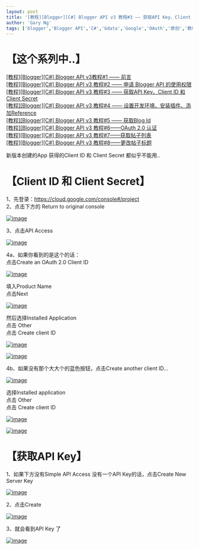 ```yaml
---
layout: post
title: '[教程][Blogger][C#] Blogger API v3 教程#3 —— 获取API Key、Client ID 和 Client Secret'
author: 'Gary Ng'
tags: ['blogger','Blogger API','C#','Gdata','Google','OAuth','原创','教程']
---
```


# 【这个系列中..】

[[教程][Blogger][C\#] Blogger API v3教程\#1 ——
前言](http://garyngzhongbo.blogspot.com/2013/10/bloggerc-blogger-api-v31.html)  
 [[教程][Blogger][C\#] Blogger API v3 教程\#2 —— 申请 Blogger API
的使用权限](http://garyngzhongbo.blogspot.com/2013/10/bloggerc-blogger-api-v3-2-blogger-api.html)  
 [[教程][Blogger][C\#] Blogger API v3 教程\#3 —— 获取API Key、Client ID
和 Client
Secret](http://garyngzhongbo.blogspot.com/2013/10/bloggerc-blogger-api-v3-3-api-keyclient.html)  
 [[教程][Blogger][C\#] Blogger API v3 教程\#4 ——
设置开发环境、安装插件、添加Reference](http://garyngzhongbo.blogspot.com/2013/10/bloggerc-blogger-api-v3-4-reference.html)  
 [[教程][Blogger][C\#] Blogger API v3 教程\#5 —— 获取Blog
Id](http://garyngzhongbo.blogspot.com/2013/10/bloggerc-blogger-api-v3-5-blog-id.html)  
 [[教程][Blogger][C\#] Blogger API v3 教程\#6——OAuth 2.0
认证](http://garyngzhongbo.blogspot.com/2013/10/bloggerc-blogger-api-v3-6oauth-20.html)  
 [[教程][Blogger][C\#] Blogger API v3
教程\#7——获取帖子列表](http://garyngzhongbo.blogspot.com/2013/10/bloggerc-blogger-api-v3-7.html)  
 [[教程][Blogger][C\#] Blogger API v3
教程\#8——更改帖子标题](http://garyngzhongbo.blogspot.com/2013/10/bloggerc-blogger-api-v3-8.html)  
  
 新版本创建的App 获得的Client ID 和 Client Secret 都似乎不能用..  

# 【Client ID 和 Client Secret】

1、先登录：<https://cloud.google.com/console#/project>  
 2、点击下方的 Return to original console  

[![image](http://lh4.ggpht.com/-j7aa3enAWS4/UlbOqAoFHSI/AAAAAAAAE_g/l4OD1N8TOL0/image_thumb%25255B1%25255D.png?imgmax=800 "image")](http://lh6.ggpht.com/-TLvhDse0rV0/UlbOpd4WbkI/AAAAAAAAE_Y/j3JnpBKEq3M/s1600-h/image%25255B3%25255D.png)  
  
 3、点击API Access  

[![image](http://lh4.ggpht.com/-TuJraDVZ3ls/UlbOrCNB-qI/AAAAAAAAE_w/TylNhbiIUFU/image_thumb%25255B2%25255D.png?imgmax=800 "image")](http://lh5.ggpht.com/-JtwcbQwB_68/UlbOqtLE1AI/AAAAAAAAE_o/i_FYBbtLox4/s1600-h/image%25255B6%25255D.png)  
  
 4a、如果你看到的是这个的话：  
 点击Create an OAuth 2.0 Client ID  

[![image](http://lh4.ggpht.com/-cBS6kpNmE3U/UlbOsUjE1NI/AAAAAAAAFAA/HaIWZ5PneTg/image_thumb%25255B3%25255D.png?imgmax=800 "image")](http://lh6.ggpht.com/-8BQj5fQg60s/UlbOr1501gI/AAAAAAAAE_4/DahLA3PHqKY/s1600-h/image%25255B9%25255D.png)  
  
 填入Product Name  
 点击Next  

[![image](http://lh4.ggpht.com/-fsi6FYuyWGg/UlbOto2r20I/AAAAAAAAFAQ/4Kvd4VIYEww/image_thumb%25255B4%25255D.png?imgmax=800 "image")](http://lh5.ggpht.com/-IHkJQnTJJJc/UlbOtFdS26I/AAAAAAAAFAI/kzvB2NWL6YE/s1600-h/image%25255B12%25255D.png)  
  
 然后选择Installed Application  
 点击 Other  
 点击 Create client ID  

[![image](http://lh4.ggpht.com/-QgQH2dxnlvg/UlbOuzTuRHI/AAAAAAAAFAg/XA2elxqXVeI/image_thumb%25255B5%25255D.png?imgmax=800 "image")](http://lh3.ggpht.com/-aQULRyKik84/UlbOuVyPELI/AAAAAAAAFAY/KlWqDdmXpzA/s1600-h/image%25255B15%25255D.png)  
  

[![image](http://lh3.ggpht.com/-tJ0Ppw54NKY/UlbOwG4QNkI/AAAAAAAAFAw/XgLE_3GU7ws/image_thumb%25255B6%25255D.png?imgmax=800 "image")](http://lh5.ggpht.com/-9AyjsxY2vQs/UlbOvoB4ZFI/AAAAAAAAFAo/IjT_QRoI3mU/s1600-h/image%25255B18%25255D.png)  
  
 4b、如果没有那个大大个的蓝色按钮，点击Create another client ID…  

[![image](http://lh3.ggpht.com/-XsXv_1R33UU/UlbOxsruFLI/AAAAAAAAFBA/VjMzMqSyvTI/image_thumb%25255B7%25255D.png?imgmax=800 "image")](http://lh3.ggpht.com/-wuB3PwBKzoY/UlbOw8oFXnI/AAAAAAAAFA0/B2w4UlSmgwM/s1600-h/image%25255B21%25255D.png)  
  
 选择Installed application  
 点击 Other  
 点击 Create client ID  

[![image](http://lh3.ggpht.com/-WWpDjno3aOA/UlbOy4c91uI/AAAAAAAAFBQ/cN7vb_kAqUk/image_thumb%25255B8%25255D.png?imgmax=800 "image")](http://lh4.ggpht.com/-c0R_3Al6Eag/UlbOyHDd4tI/AAAAAAAAFBI/MP_yjO-CxWA/s1600-h/image%25255B24%25255D.png)  

[![image](http://lh4.ggpht.com/-8dxwtUUcQpk/UlbO0JN9VGI/AAAAAAAAFBg/GHRkTEM3a9M/image_thumb%25255B9%25255D.png?imgmax=800 "image")](http://lh3.ggpht.com/-zN70nqIryrI/UlbOzfcHnbI/AAAAAAAAFBY/s-a7peS1JDM/s1600-h/image%25255B27%25255D.png)  
  

# 【获取API Key】

1、如果下方没有Simple API Access 没有一个API Key的话，点击Create New
Server Key  

[![image](http://lh6.ggpht.com/-JIEtx8JB_bU/UlbO1P7PKgI/AAAAAAAAFBs/tp0sqATkxMg/image_thumb%25255B10%25255D.png?imgmax=800 "image")](http://lh4.ggpht.com/-aJRHE8QNS2s/UlbO0q0nHWI/AAAAAAAAFBo/T0ApoQGjlNI/s1600-h/image%25255B30%25255D.png)  
  
 2、点击Create  

[![image](http://lh4.ggpht.com/-N6jYDzKTiZM/UlbO2hhnJYI/AAAAAAAAFCA/RTX3HVNi2l8/image_thumb%25255B11%25255D.png?imgmax=800 "image")](http://lh6.ggpht.com/-dZ4ubuv0_jE/UlbO11pARPI/AAAAAAAAFB4/CdX_TGoFBWg/s1600-h/image%25255B33%25255D.png)  
  
 3、就会看到API Key 了  

[![image](http://lh6.ggpht.com/-00ROFK9EAg8/UlbO32fc45I/AAAAAAAAFCQ/7tGb6i3BiJI/image_thumb%25255B12%25255D.png?imgmax=800 "image")](http://lh6.ggpht.com/-0H_D6i7pkAI/UlbO3LG_wiI/AAAAAAAAFCI/CbRalwZTST0/s1600-h/image%25255B36%25255D.png)

